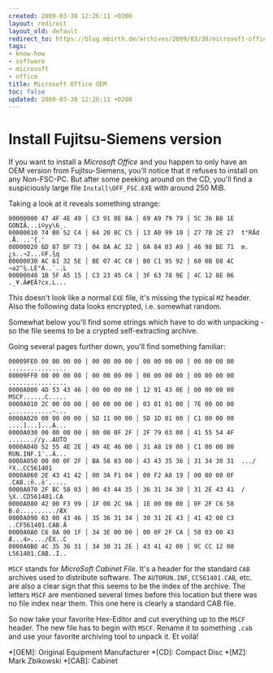 ```yaml
---
created: 2009-03-30 12:26:11 +0200
layout: redirect
layout_old: default
redirect_to: https://blog.mbirth.de/archives/2009/03/30/microsoft-office-oem.html
tags:
- know-how
- software
- microsoft
- office
title: Microsoft Office OEM
toc: false
updated: 2009-03-30 12:26:11 +0200
---
```


Install Fujitsu-Siemens version
===============================

If you want to install a *Microsoft Office* and you happen to only have an OEM version from Fujitsu-Siemens, you'll
notice that it refuses to install on any Non-FSC-PC. But after some peeking around on the CD, you'll find a
suspiciously large file `Install\OFF_FSC.EXE` with around 250 MiB.

Taking a look at it reveals something strange:

~~~
00000000 47 4F 4E 49 │ C3 91 0E 8A │ 69 A9 79 79 │ 5C 36 B8 1E  GONIÃ...i©yy\6¸.
00000010 74 B0 52 C4 │ 64 20 8C C5 │ 13 A0 99 10 │ 27 7B 2E 27  t°RÄd .Å. ..'{.'
00000020 6D 87 BF 73 │ 04 8A AC 32 │ 0A 84 03 A9 │ 46 98 BE 71  m.¿s..¬2...©F.¾q
00000030 AC 61 32 5E │ BE 07 4C C8 │ B0 C1 95 92 │ 60 0B 08 4C  ¬a2^¾.LÈ°Á..`..L
00000040 1B 5F A5 15 │ C3 23 45 C4 │ 3F 63 78 9E │ 4C 12 8E 06  ._¥.Ã#EÄ?cx.L...
~~~

This doesn't look like a normal `EXE` file, it's missing the typical `MZ` header. Also the following data looks
encrypted, i.e. somewhat random.

Somewhat below you'll find some strings which have to do with unpacking - so the file seems to be a crypted
self-extracting archive.

Going several pages further down, you'll find something familiar:

~~~
00009FE0 00 00 00 00 │ 00 00 00 00 │ 00 00 00 00 │ 00 00 00 00  ................
00009FF0 00 00 00 00 │ 00 00 00 00 │ 00 00 00 00 │ 00 00 00 00  ................
0000A000 4D 53 43 46 │ 00 00 00 00 │ 12 91 43 0E │ 00 00 00 00  MSCF......C.....
0000A010 2C 00 00 00 │ 00 00 00 00 │ 03 01 01 00 │ 7E 00 00 00  ,...........~...
0000A020 00 00 00 00 │ 5D 11 00 00 │ 5D 1D 01 00 │ C1 00 00 00  ....]...]...Á...
0000A030 00 00 00 00 │ 00 00 0F 2F │ 2F 79 03 00 │ 41 55 54 4F  .......//y..AUTO
0000A040 52 55 4E 2E │ 49 4E 46 00 │ 31 A8 19 00 │ C1 00 00 00  RUN.INF.1¨..Á...
0000A050 00 00 0F 2F │ BA 58 03 00 │ 43 43 35 36 │ 31 34 30 31  .../ºX..CC561401
0000A060 2E 43 41 42 │ 00 3A F1 04 │ 00 F2 A8 19 │ 00 00 00 0F  .CAB.:ñ..ò¨.....
0000A070 2F BC 58 03 │ 00 43 44 35 │ 36 31 34 30 │ 31 2E 43 41  /¼X..CD561401.CA
0000A080 42 00 F3 99 │ 1F 00 2C 9A │ 1E 00 00 00 │ 0F 2F C6 58  B.ó...,....../ÆX
0000A090 03 00 43 46 │ 35 36 31 34 │ 30 31 2E 43 │ 41 42 00 C3  ..CF561401.CAB.Ã
0000A0A0 C6 0A 00 1F │ 34 3E 00 00 │ 00 0F 2F CA │ 58 03 00 43  Æ...4>..../ÊX..C
0000A0B0 4C 35 36 31 │ 34 30 31 2E │ 43 41 42 00 │ 9C CC 12 00  L561401.CAB..Ì..
~~~

`MSCF` stands for *MicroSoft Cabinet File*. It's a header for the standard `CAB` archives used to distribute software.
The `AUTORUN.INF`, `CC561401.CAB`, etc. are also a clear sign that this seems to be the index of the archive. The
letters `MSCF` are mentioned several times before this location but there was no file index near them. This one here is
clearly a standard CAB file.

So now take your favorite Hex-Editor and cut everything up to the `MSCF` header. The new file has to begin with `MSCF`.
Rename it to something `.cab` and use your favorite archiving tool to unpack it. Et voilà!



*[OEM]: Original Equipment Manufacturer
*[CD]: Compact Disc
*[MZ]: Mark Zbikowski
*[CAB]: Cabinet